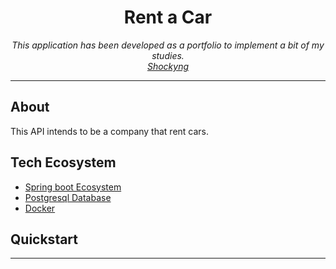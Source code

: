<h1 align="center">Rent a Car</h1>

<p align="center">
    <i>This application has been developed as a portfolio to implement a bit of my studies.</i>
    <br>
    <i><a href="https://github.com/shockyng">Shockyng</a></i>
</p>

---

## About

This API intends to be a company that rent cars.

## Tech Ecosystem

- [Spring boot Ecosystem][springbootecosystem]
- [Postgresql Database][postgresqldatabase]
- [Docker][docker]

## Quickstart

---


[springbootecosystem]: https://spring.io/projects/spring-boot
[postgresqldatabase]: https://www.postgresql.org/
[docker]: https://www.docker.com
